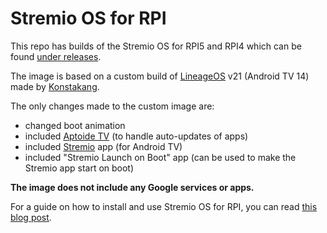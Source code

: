 # Stremio OS for RPI

This repo has builds of the Stremio OS for RPI5 and RPI4 which can be found [under releases](https://github.com/Stremio/stremio-os-rpi/releases).

The image is based on a custom build of [LineageOS](https://lineageos.org/) v21 (Android TV 14) made by [Konstakang](https://konstakang.com/).

The only changes made to the custom image are:
- changed boot animation
- included [Aptoide TV](https://en.aptoide.com/) (to handle auto-updates of apps)
- included [Stremio](https://www.stremio.com/downloads) app (for Android TV)
- included "Stremio Launch on Boot" app (can be used to make the Stremio app start on boot)

**The image does not include any Google services or apps.**

For a guide on how to install and use Stremio OS for RPI, you can read [this blog post](https://blog.stremio.com/stremio-os-is-now-available-for-raspberry-pi-5-&-4/).
